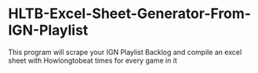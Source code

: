# HLTB-Excel-Sheet-Generator-From-IGN-Playlist
This program will scrape your IGN Playlist Backlog and compile an excel sheet with Howlongtobeat times for every game in it
